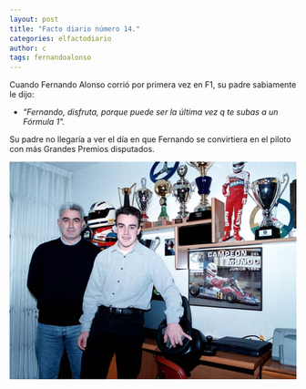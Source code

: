 ```yaml
---
layout: post
title: "Facto diario número 14."
categories: elfactodiario
author: c
tags: fernandoalonso
---
```


Cuando Fernando Alonso corrió por primera vez en F1, su padre sabiamente le dijo:

- *"Fernando, disfruta, porque puede ser la última vez q te subas a un Fórmula 1".*

Su padre no llegaría a ver el día en que Fernando se convirtiera en el piloto con más Grandes Premios disputados.

![alonso padre](/assets/alonso-padre.jpg)
